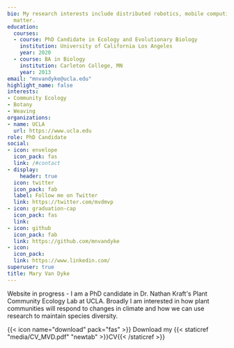 ```yaml
---
bio: My research interests include distributed robotics, mobile computing and programmable
  matter.
education:
  courses:
  - course: PhD Candidate in Ecology and Evolutionary Biology
    institution: University of California Los Angeles
    year: 2020
  - course: BA in Biology
    institution: Carleton College, MN
    year: 2013
email: "mnvandyke@ucla.edu"
highlight_name: false
interests:
- Community Ecology
- Botany
- Weaving
organizations:
- name: UCLA
  url: https://www.ucla.edu
role: PhD Candidate
social:
- icon: envelope
  icon_pack: fas
  link: /#contact
- display:
    header: true
  icon: twitter
  icon_pack: fab
  label: Follow me on Twitter
  link: https://twitter.com/mvdmvp
- icon: graduation-cap
  icon_pack: fas
  link: 
- icon: github
  icon_pack: fab
  link: https://github.com/mnvandyke
- icon: 
  icon_pack: 
  link: https://www.linkedin.com/
superuser: true
title: Mary Van Dyke
---
```


Website in progress - I am a PhD candidate in Dr. Nathan Kraft's Plant Community Ecology Lab at UCLA. Broadly I am interested in how plant communities will respond to changes in climate and how we can use research to maintain species diversity. 


{{< icon name="download" pack="fas" >}} Download my {{< staticref "media/CV_MVD.pdf" "newtab" >}}CV{{< /staticref >}}
